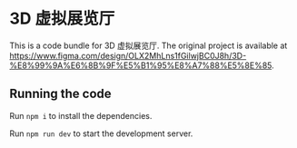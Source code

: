 
  # 3D 虚拟展览厅

  This is a code bundle for 3D 虚拟展览厅. The original project is available at https://www.figma.com/design/OLX2MhLns1fGilwjBC0J8h/3D-%E8%99%9A%E6%8B%9F%E5%B1%95%E8%A7%88%E5%8E%85.

  ## Running the code

  Run `npm i` to install the dependencies.

  Run `npm run dev` to start the development server.
  